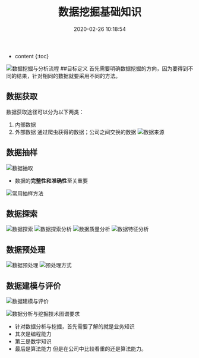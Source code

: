 ﻿---
layout: post
title:  "数据挖掘基础知识"
date:   2020-02-26 10:18:54
categories: 数据挖掘与分析
tags:    数据挖掘与分析 基础知识
---

* content
{:toc}

![数据挖掘与分析流程](https://i.loli.net/2020/02/26/BPWcEHJpYuRQxt8.png)
##目标定义
首先需要明确数据挖掘的方向，因为要得到不同的结果，针对相同的数据就要采用不同的方法。
## 数据获取
数据获取途径可以分为以下两类：
 1. 内部数据
 2. 外部数据
 通过爬虫获得的数据；公司之间交换的数据
![数据来源](https://i.loli.net/2020/02/29/VhQ8TJUDtyFX3lr.png)
## 数据抽样
![数据抽取](https://i.loli.net/2020/02/26/afmznZNDRs3FgvC.png)

 - 数据的**完整性和准确性**至关重要

![常用抽样方法](https://i.loli.net/2020/02/26/mSgXKwT5aHcPMun.png)

## 数据探索
![数据探索](https://i.loli.net/2020/02/26/oSQO4AqiCWpFKr5.png)
![数据探索分析](https://i.loli.net/2020/02/29/KGY6u9dtZXyr5qo.png)
![数据质量分析](https://i.loli.net/2020/02/29/jJVrSD6LpgReocx.png)
![数据特征分析](https://i.loli.net/2020/02/29/BILA5ptGiQ6cbla.png)
## 数据预处理
![数据预处理](https://i.loli.net/2020/02/26/yVvl4CUo2xPz1AI.png)
![预处理方式](https://i.loli.net/2020/02/29/jW8lwoGdOvRPT63.png)
## 数据建模与评价
![数据建模与评价](https://i.loli.net/2020/02/26/OCZ7g8rdDxMvcBi.png)

![数据分析与挖掘技术图谱要求](https://i.loli.net/2020/02/26/YKM2WcQZzDegmf5.png)

 - 针对数据分析与挖掘，首先需要了解的就是业务知识
 - 其次是编程能力
 - 第三是数学知识
 - 最后是算法能力
 但是在公司中比较看重的还是算法能力。

